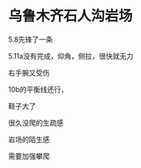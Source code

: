 # 乌鲁木齐石人沟岩场

5.8先锋了一条

5.11a没有完成，仰角，侧拉，很快就无力

右手腕又受伤

10b的平衡线还行，

鞋子大了

很久没爬的生疏感

岩场的陌生感

需要加强攀爬




